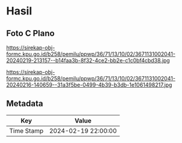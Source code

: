 # Hasil

## Foto C Plano

https://sirekap-obj-formc.kpu.go.id/b258/pemilu/ppwp/36/71/13/10/02/3671131002041-20240219-213157--b14faa3b-8f32-4ce2-bb2e-c1c0bf4cbd38.jpg

https://sirekap-obj-formc.kpu.go.id/b258/pemilu/ppwp/36/71/13/10/02/3671131002041-20240216-140659--31a3f5be-0499-4b39-b3db-1e1061498217.jpg


## Metadata

| Key        | Value               |
| ---------- | ------------------- |
| Time Stamp | 2024-02-19 22:00:00 |



